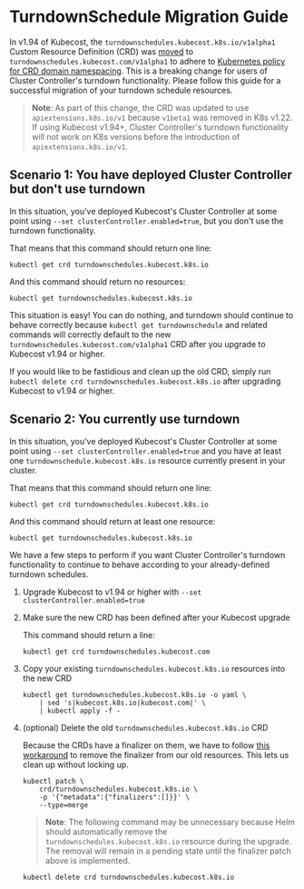 # TurndownSchedule Migration Guide

In v1.94 of Kubecost, the `turndownschedules.kubecost.k8s.io/v1alpha1` Custom Resource Definition (CRD) was [moved](https://github.com/kubecost/cost-analyzer-helm-chart/pull/1444) to `turndownschedules.kubecost.com/v1alpha1` to adhere to [Kubernetes policy for CRD domain namespacing](https://github.com/kubernetes/enhancements/pull/1111). This is a breaking change for users of Cluster Controller's turndown functionality. Please follow this guide for a successful migration of your turndown schedule resources.

> **Note**: As part of this change, the CRD was updated to use `apiextensions.k8s.io/v1` because `v1beta1` was removed in K8s v1.22. If using Kubecost v1.94+, Cluster Controller's turndown functionality will not work on K8s versions before the introduction of `apiextensions.k8s.io/v1`.

## Scenario 1: You have deployed Cluster Controller but don't use turndown

In this situation, you've deployed Kubecost's Cluster Controller at some point using `--set clusterController.enabled=true`, but you don't use the turndown functionality.

That means that this command should return one line:

```
kubectl get crd turndownschedules.kubecost.k8s.io
```

And this command should return no resources:

```
kubectl get turndownschedules.kubecost.k8s.io
```

This situation is easy! You can do nothing, and turndown should continue to behave correctly because `kubectl get turndownschedule` and related commands will correctly default to the new `turndownschedules.kubecost.com/v1alpha1` CRD after you upgrade to Kubecost v1.94 or higher.

If you would like to be fastidious and clean up the old CRD, simply run `kubectl delete crd turndownschedules.kubecost.k8s.io` after upgrading Kubecost to v1.94 or higher.

## Scenario 2: You currently use turndown

In this situation, you've deployed Kubecost's Cluster Controller at some point using `--set clusterController.enabled=true` and you have at least one `turndownschedule.kubecost.k8s.io` resource currently present in your cluster.

That means that this command should return one line:

```
kubectl get crd turndownschedules.kubecost.k8s.io
```

And this command should return at least one resource:

```
kubectl get turndownschedules.kubecost.k8s.io
```

We have a few steps to perform if you want Cluster Controller's turndown functionality to continue to behave according to your already-defined turndown schedules.

1. Upgrade Kubecost to v1.94 or higher with `--set clusterController.enabled=true`
2.  Make sure the new CRD has been defined after your Kubecost upgrade

    This command should return a line:

    ```
    kubectl get crd turndownschedules.kubecost.com
    ```
3.  Copy your existing `turndownschedules.kubecost.k8s.io` resources into the new CRD

    ```
    kubectl get turndownschedules.kubecost.k8s.io -o yaml \
        | sed 's|kubecost.k8s.io|kubecost.com|' \
        | kubectl apply -f -
    ```
4.  (optional) Delete the old `turndownschedules.kubecost.k8s.io` CRD

    Because the CRDs have a finalizer on them, we have to follow [this workaround](https://github.com/kubernetes/kubernetes/issues/60538#issuecomment-369099998) to remove the finalizer from our old resources. This lets us clean up without locking up.

    ```
    kubectl patch \
        crd/turndownschedules.kubecost.k8s.io \
        -p '{"metadata":{"finalizers":[]}}' \
        --type=merge
    ```

    > **Note**: The following command may be unnecessary because Helm should automatically remove the `turndownschedules.kubecost.k8s.io` resource during the upgrade. The removal will remain in a pending state until the finalizer patch above is implemented.

    ```
    kubectl delete crd turndownschedules.kubecost.k8s.io
    ```
